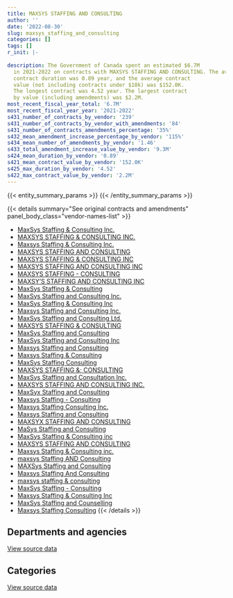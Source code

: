 ```yaml
---
title: MAXSYS STAFFING AND CONSULTING
author: ''
date: '2022-08-30'
slug: maxsys_staffing_and_consulting
categories: []
tags: []
r_init: |-
  
description: The Government of Canada spent an estimated $6.7M
  in 2021-2022 on contracts with MAXSYS STAFFING AND CONSULTING. The average
  contract duration was 0.89 year, and the average contract
  value (not including contracts under $10k) was $152.0K.
  The longest contract was 4.52 year. The largest contract
  by value (including amendments) was $2.2M.
most_recent_fiscal_year_total: '6.7M'
most_recent_fiscal_year_year: '2021-2022'
s431_number_of_contracts_by_vendor: '239'
s431_number_of_contracts_by_vendor_with_amendments: '84'
s431_number_of_contracts_amendments_percentage: '35%'
s432_mean_amendment_increase_percentage_by_vendor: '115%'
s434_mean_number_of_amendments_by_vendor: '1.46'
s433_total_amendment_increase_value_by_vendor: '9.3M'
s424_mean_duration_by_vendor: '0.89'
s421_mean_contract_value_by_vendor: '152.0K'
s425_max_duration_by_vendor: '4.52'
s422_max_contract_value_by_vendor: '2.2M'
---
```


<script src="/rmarkdown-libs/htmlwidgets/htmlwidgets.js"></script>
<link href="/rmarkdown-libs/datatables-css/datatables-crosstalk.css" rel="stylesheet" />
<script src="/rmarkdown-libs/datatables-binding/datatables.js"></script>
<script src="/rmarkdown-libs/jquery/jquery-3.6.0.min.js"></script>
<link href="/rmarkdown-libs/dt-core-bootstrap/css/dataTables.bootstrap.min.css" rel="stylesheet" />
<link href="/rmarkdown-libs/dt-core-bootstrap/css/dataTables.bootstrap.extra.css" rel="stylesheet" />
<script src="/rmarkdown-libs/dt-core-bootstrap/js/jquery.dataTables.min.js"></script>
<script src="/rmarkdown-libs/dt-core-bootstrap/js/dataTables.bootstrap.min.js"></script>
<link href="/rmarkdown-libs/crosstalk/css/crosstalk.min.css" rel="stylesheet" />
<script src="/rmarkdown-libs/crosstalk/js/crosstalk.min.js"></script>
<script src="/rmarkdown-libs/htmlwidgets/htmlwidgets.js"></script>
<link href="/rmarkdown-libs/datatables-css/datatables-crosstalk.css" rel="stylesheet" />
<script src="/rmarkdown-libs/datatables-binding/datatables.js"></script>
<script src="/rmarkdown-libs/jquery/jquery-3.6.0.min.js"></script>
<link href="/rmarkdown-libs/dt-core-bootstrap/css/dataTables.bootstrap.min.css" rel="stylesheet" />
<link href="/rmarkdown-libs/dt-core-bootstrap/css/dataTables.bootstrap.extra.css" rel="stylesheet" />
<script src="/rmarkdown-libs/dt-core-bootstrap/js/jquery.dataTables.min.js"></script>
<script src="/rmarkdown-libs/dt-core-bootstrap/js/dataTables.bootstrap.min.js"></script>
<link href="/rmarkdown-libs/crosstalk/css/crosstalk.min.css" rel="stylesheet" />
<script src="/rmarkdown-libs/crosstalk/js/crosstalk.min.js"></script>

{{< entity_summary_params >}}
{{< /entity_summary_params >}}

{{< details summary="See original contracts and amendments" panel_body_class="vendor-names-list" >}}
- [MaxSys Staffing & Consulting Inc.](https://search.open.canada.ca/en/ct/?sort=contract_value_f%20desc&page=1&search_text=%22MaxSys%20Staffing%20%26%20Consulting%20Inc.%22)
- [MAXSYS STAFFING & CONSULTING INC.](https://search.open.canada.ca/en/ct/?sort=contract_value_f%20desc&page=1&search_text=%22MAXSYS%20STAFFING%20%26%20CONSULTING%20INC.%22)
- [Maxsys Staffing & Consulting Inc.](https://search.open.canada.ca/en/ct/?sort=contract_value_f%20desc&page=1&search_text=%22Maxsys%20Staffing%20%26%20Consulting%20Inc.%22)
- [MAXSYS STAFFING AND CONSULTING](https://search.open.canada.ca/en/ct/?sort=contract_value_f%20desc&page=1&search_text=%22MAXSYS%20STAFFING%20AND%20CONSULTING%22)
- [MAXSYS STAFFING & CONSULTING INC](https://search.open.canada.ca/en/ct/?sort=contract_value_f%20desc&page=1&search_text=%22MAXSYS%20STAFFING%20%26%20CONSULTING%20INC%22)
- [MAXSYS STAFFING AND CONSULTING INC](https://search.open.canada.ca/en/ct/?sort=contract_value_f%20desc&page=1&search_text=%22MAXSYS%20STAFFING%20AND%20CONSULTING%20INC%22)
- [MAXSYS STAFFING - CONSULTING](https://search.open.canada.ca/en/ct/?sort=contract_value_f%20desc&page=1&search_text=%22MAXSYS%20STAFFING%20-%20CONSULTING%22)
- [MAXSY’S STAFFING AND CONSULTING INC](https://search.open.canada.ca/en/ct/?sort=contract_value_f%20desc&page=1&search_text=%22MAXSY%27S%20STAFFING%20AND%20CONSULTING%20INC%22)
- [MaxSys Staffing & Consulting](https://search.open.canada.ca/en/ct/?sort=contract_value_f%20desc&page=1&search_text=%22MaxSys%20Staffing%20%26%20Consulting%22)
- [MaxSys Staffing and Consulting Inc.](https://search.open.canada.ca/en/ct/?sort=contract_value_f%20desc&page=1&search_text=%22MaxSys%20Staffing%20and%20Consulting%20Inc.%22)
- [MaxSys Staffing & Consulting Inc](https://search.open.canada.ca/en/ct/?sort=contract_value_f%20desc&page=1&search_text=%22MaxSys%20Staffing%20%26%20Consulting%20Inc%22)
- [Maxsys Staffing and Consulting Inc.](https://search.open.canada.ca/en/ct/?sort=contract_value_f%20desc&page=1&search_text=%22Maxsys%20Staffing%20and%20Consulting%20Inc.%22)
- [MaxSys Staffing and Consulting Ltd.](https://search.open.canada.ca/en/ct/?sort=contract_value_f%20desc&page=1&search_text=%22MaxSys%20Staffing%20and%20Consulting%20Ltd.%22)
- [MAXSYS STAFFING & CONSULTING](https://search.open.canada.ca/en/ct/?sort=contract_value_f%20desc&page=1&search_text=%22MAXSYS%20STAFFING%20%26%20CONSULTING%22)
- [MaxSys Staffing and Consulting](https://search.open.canada.ca/en/ct/?sort=contract_value_f%20desc&page=1&search_text=%22MaxSys%20Staffing%20and%20Consulting%22)
- [MaxSys Staffing and Consulting Inc](https://search.open.canada.ca/en/ct/?sort=contract_value_f%20desc&page=1&search_text=%22MaxSys%20Staffing%20and%20Consulting%20Inc%22)
- [Maxsys Staffing and Consulting](https://search.open.canada.ca/en/ct/?sort=contract_value_f%20desc&page=1&search_text=%22Maxsys%20Staffing%20and%20Consulting%22)
- [Maxsys Staffing & Consulting](https://search.open.canada.ca/en/ct/?sort=contract_value_f%20desc&page=1&search_text=%22Maxsys%20Staffing%20%26%20Consulting%22)
- [MaxSys Staffing Consulting](https://search.open.canada.ca/en/ct/?sort=contract_value_f%20desc&page=1&search_text=%22MaxSys%20Staffing%20Consulting%22)
- [MAXSYS STAFFING &; CONSULTING](https://search.open.canada.ca/en/ct/?sort=contract_value_f%20desc&page=1&search_text=%22MAXSYS%20STAFFING%20%26%3b%20CONSULTING%22)
- [MaxSys Staffing and Consultation Inc.](https://search.open.canada.ca/en/ct/?sort=contract_value_f%20desc&page=1&search_text=%22MaxSys%20Staffing%20and%20Consultation%20Inc.%22)
- [MAXSYS STAFFING AND CONSULTING INC.](https://search.open.canada.ca/en/ct/?sort=contract_value_f%20desc&page=1&search_text=%22MAXSYS%20STAFFING%20AND%20CONSULTING%20INC.%22)
- [MaxSyx Staffing and Consulting](https://search.open.canada.ca/en/ct/?sort=contract_value_f%20desc&page=1&search_text=%22MaxSyx%20Staffing%20and%20Consulting%22)
- [Maxsys Staffing - Consulting](https://search.open.canada.ca/en/ct/?sort=contract_value_f%20desc&page=1&search_text=%22Maxsys%20Staffing%20-%20Consulting%22)
- [Maxsys Staffing Consulting Inc.](https://search.open.canada.ca/en/ct/?sort=contract_value_f%20desc&page=1&search_text=%22Maxsys%20Staffing%20Consulting%20Inc.%22)
- [Maxsys Staffing and Consulting](https://search.open.canada.ca/en/ct/?sort=contract_value_f%20desc&page=1&search_text=%22Maxsys%20Staffing%20%20and%20Consulting%22)
- [MAXSYX STAFFING AND CONSULTING](https://search.open.canada.ca/en/ct/?sort=contract_value_f%20desc&page=1&search_text=%22MAXSYX%20STAFFING%20AND%20CONSULTING%22)
- [MaSys Staffing and Consulting](https://search.open.canada.ca/en/ct/?sort=contract_value_f%20desc&page=1&search_text=%22MaSys%20Staffing%20and%20Consulting%22)
- [MaxSys Staffing & Consulting inc](https://search.open.canada.ca/en/ct/?sort=contract_value_f%20desc&page=1&search_text=%22MaxSys%20Staffing%20%26%20Consulting%20inc%22)
- [MAXSYS STAFFING AND CONSULTING](https://search.open.canada.ca/en/ct/?sort=contract_value_f%20desc&page=1&search_text=%22MAXSYS%20STAFFING%20%20AND%20CONSULTING%22)
- [Maxsys Staffing & Consulting inc.](https://search.open.canada.ca/en/ct/?sort=contract_value_f%20desc&page=1&search_text=%22Maxsys%20Staffing%20%26%20Consulting%20inc.%22)
- [maxsys Staffing AND Consulting](https://search.open.canada.ca/en/ct/?sort=contract_value_f%20desc&page=1&search_text=%22maxsys%20Staffing%20AND%20Consulting%22)
- [MAXSys Staffing and Consulting](https://search.open.canada.ca/en/ct/?sort=contract_value_f%20desc&page=1&search_text=%22MAXSys%20Staffing%20and%20Consulting%22)
- [Maxsys Staffing And Consulting](https://search.open.canada.ca/en/ct/?sort=contract_value_f%20desc&page=1&search_text=%22Maxsys%20Staffing%20And%20Consulting%22)
- [maxsys staffing & consulting](https://search.open.canada.ca/en/ct/?sort=contract_value_f%20desc&page=1&search_text=%22maxsys%20staffing%20%26%20consulting%22)
- [MaxSys Staffing - Consulting](https://search.open.canada.ca/en/ct/?sort=contract_value_f%20desc&page=1&search_text=%22MaxSys%20Staffing%20-%20Consulting%22)
- [Maxsys Staffing & Consulting Inc](https://search.open.canada.ca/en/ct/?sort=contract_value_f%20desc&page=1&search_text=%22Maxsys%20Staffing%20%26%20Consulting%20Inc%22)
- [MaxSys Staffing and Counselling](https://search.open.canada.ca/en/ct/?sort=contract_value_f%20desc&page=1&search_text=%22MaxSys%20Staffing%20and%20Counselling%22)
- [Maxsys Staffing Consulting](https://search.open.canada.ca/en/ct/?sort=contract_value_f%20desc&page=1&search_text=%22Maxsys%20Staffing%20Consulting%22)
{{< /details >}}

## Departments and agencies

<div id="htmlwidget-1" style="width:100%;height:auto;" class="datatables html-widget"></div>
<script type="application/json" data-for="htmlwidget-1">{"x":{"style":"bootstrap","filter":"none","vertical":false,"data":[["<a href=\"/departments/aafc-aac/\">Agriculture and Agri-Food Canada<\/a>","<a href=\"/departments/aandc-aadnc/\">Crown-Indigenous Relations and Northern Affairs Canada<\/a>","<a href=\"/departments/cas-satj/\">Courts Administration Service<\/a>","<a href=\"/departments/ced-dec/\">Canada Economic Development for Quebec Regions<\/a>","<a href=\"/departments/cer-rec/\">Canada Energy Regulator<\/a>","<a href=\"/departments/cfia-acia/\">Canadian Food Inspection Agency<\/a>","<a href=\"/departments/csps-efpc/\">Canada School of Public Service<\/a>","<a href=\"/departments/cta-otc/\">Canadian Transportation Agency<\/a>","<a href=\"/departments/dfatd-maecd/\">Global Affairs Canada<\/a>","<a href=\"/departments/dnd-mdn/\">National Defence<\/a>","<a href=\"/departments/ec/\">Environment and Climate Change Canada<\/a>","<a href=\"/departments/elections/\">Elections Canada<\/a>","<a href=\"/departments/esdc-edsc/\">Employment and Social Development Canada<\/a>","<a href=\"/departments/fin/\">Department of Finance Canada<\/a>","<a href=\"/departments/hc-sc/\">Health Canada<\/a>","<a href=\"/departments/iaac-aeic/\">Impact Assessment Agency of Canada<\/a>","<a href=\"/departments/ic/\">Innovation, Science and Economic Development Canada<\/a>","<a href=\"/departments/irb-cisr/\">Immigration and Refugee Board of Canada<\/a>","<a href=\"/departments/isc-sac/\">Indigenous Services Canada<\/a>","<a href=\"/departments/mgerc-ceegm/\">Military Grievances External Review Committee<\/a>","<a href=\"/departments/mpcc-cppm/\">Military Police Complaints Commission of Canada<\/a>","<a href=\"/departments/nrc-cnrc/\">National Research Council Canada<\/a>","<a href=\"/departments/nrcan-rncan/\">Natural Resources Canada<\/a>","<a href=\"/departments/ocl-cal/\">Office of the Commissioner of Lobbying of Canada<\/a>","<a href=\"/departments/ocol-clo/\">Office of the Commissioner of Official Languages<\/a>","<a href=\"/departments/osfi-bsif/\">Office of the Superintendent of Financial Institutions Canada<\/a>","<a href=\"/departments/pc/\">Parks Canada<\/a>","<a href=\"/departments/phac-aspc/\">Public Health Agency of Canada<\/a>","<a href=\"/departments/polar-polaire/\">Polar Knowledge Canada<\/a>","<a href=\"/departments/ps-sp/\">Public Safety Canada<\/a>","<a href=\"/departments/psc-cfp/\">Public Service Commission of Canada<\/a>","<a href=\"/departments/pwgsc-tpsgc/\">Public Services and Procurement Canada<\/a>","<a href=\"/departments/ssc-spc/\">Shared Services Canada<\/a>","<a href=\"/departments/tbs-sct/\">Treasury Board of Canada Secretariat<\/a>","<a href=\"/departments/tc/\">Transport Canada<\/a>","<a href=\"/departments/tsb-bst/\">Transportation Safety Board of Canada<\/a>","<a href=\"/departments/wage/\">Department for Women and Gender Equality<\/a>"],[147007.35,34402.16,30202.16,null,837256.11,null,52100.4,7566.07,172794.89,1321207.14,37524.41,334875.34,76372.52,104148.64,412841.44,4022.53,398873.28,null,49558.38,24998.97,3700.11,null,63448.93,null,10804.78,null,26386.76,64431.95,null,83996.81,null,539542.01,6580.73,479057.59,92423.39,null,null],[10985.97,29436.75,null,16256.14,759686.91,15839.78,78472.2,7586.8,161289.62,489137.68,73291.36,325617.96,32069.81,130788,552300.02,13073.24,60320.6,null,null,null,20614.89,null,62755.68,33546.89,null,null,null,52855.58,14746.5,248955.96,430874.56,408290.17,8554.29,604825.74,50120.31,20833.25,3409.98],[null,230751.64,null,null,1098455.15,null,26157.4,7566.07,null,902021.64,99579.72,54269.66,313174.74,null,816326.31,null,82004.06,null,null,null,null,188738.64,42194.8,6451.32,null,null,null,87094.33,null,44893.7,146781.44,300723.89,33761.26,195174.26,null,null,36471.98],[null,449358.46,null,null,2350119.68,null,18337.08,7678.13,39996.99,1181580.45,152993.92,null,453910.95,null,889730.26,null,136019.87,170051.39,null,null,null,233368.12,139511.81,null,null,49494,null,4513.82,null,null,null,346713.89,99256.06,null,null,null,null]],"container":"<table class=\"table table-striped table-hover row-border order-column display\">\n  <thead>\n    <tr>\n      <th>Department<\/th>\n      <th>2018-2019<\/th>\n      <th>2019-2020<\/th>\n      <th>2020-2021<\/th>\n      <th>2021-2022<\/th>\n    <\/tr>\n  <\/thead>\n<\/table>","options":{"order":[[4,"desc"]],"pageLength":10,"autoWidth":true,"columnDefs":[{"targets":1,"render":"function(data, type, row, meta) {\n    return type !== 'display' ? data : DTWidget.formatCurrency(data, \"$\", 2, 3, \",\", \".\", true, null);\n  }"},{"targets":2,"render":"function(data, type, row, meta) {\n    return type !== 'display' ? data : DTWidget.formatCurrency(data, \"$\", 2, 3, \",\", \".\", true, null);\n  }"},{"targets":3,"render":"function(data, type, row, meta) {\n    return type !== 'display' ? data : DTWidget.formatCurrency(data, \"$\", 2, 3, \",\", \".\", true, null);\n  }"},{"targets":4,"render":"function(data, type, row, meta) {\n    return type !== 'display' ? data : DTWidget.formatCurrency(data, \"$\", 2, 3, \",\", \".\", true, null);\n  }"},{"width":"16%","targets":[1,2,3,4]},{"className":"dt-right","targets":[1,2,3,4]}],"orderClasses":false}},"evals":["options.columnDefs.0.render","options.columnDefs.1.render","options.columnDefs.2.render","options.columnDefs.3.render"],"jsHooks":[]}</script>
<p class="text-right">
<a href="https://github.com/GoC-Spending/contracts-data/tree/main/data/out/vendors/maxsys_staffing_and_consulting/summary_by_fiscal_year_by_department.csv" class="source-data-link btn btn-link">View source data</a>
</p>

## Categories

<div id="htmlwidget-2" style="width:100%;height:auto;" class="datatables html-widget"></div>
<script type="application/json" data-for="htmlwidget-2">{"x":{"style":"bootstrap","filter":"none","vertical":false,"data":[["<a href=\"/categories/facilities_and_construction/\">Facilities and construction<\/a>","<a href=\"/categories/office_management/\">Office management<\/a>","<a href=\"/categories/defence/\">Defence<\/a>","<a href=\"/categories/professional_services/\">Professional services<\/a>","<a href=\"/categories/information_technology/\">Information technology<\/a>","<a href=\"/categories/security_and_protection/\">Security and protection<\/a>","<a href=\"/categories/human_capital/\">Human capital<\/a>"],[38748.54,174886.03,257347.71,4396458.15,496584.04,null,52100.4],[null,114993.55,null,3379739.53,1143331.34,null,78472.2],[59835.62,null,null,4118651.32,486388.36,21559.33,26157.4],[60164.38,null,null,6343583.13,287974.01,12576.27,18337.08]],"container":"<table class=\"table table-striped table-hover row-border order-column display\">\n  <thead>\n    <tr>\n      <th>Category<\/th>\n      <th>2018-2019<\/th>\n      <th>2019-2020<\/th>\n      <th>2020-2021<\/th>\n      <th>2021-2022<\/th>\n    <\/tr>\n  <\/thead>\n<\/table>","options":{"order":[[4,"desc"]],"dom":"t","pageLength":30,"autoWidth":true,"columnDefs":[{"targets":1,"render":"function(data, type, row, meta) {\n    return type !== 'display' ? data : DTWidget.formatCurrency(data, \"$\", 2, 3, \",\", \".\", true, null);\n  }"},{"targets":2,"render":"function(data, type, row, meta) {\n    return type !== 'display' ? data : DTWidget.formatCurrency(data, \"$\", 2, 3, \",\", \".\", true, null);\n  }"},{"targets":3,"render":"function(data, type, row, meta) {\n    return type !== 'display' ? data : DTWidget.formatCurrency(data, \"$\", 2, 3, \",\", \".\", true, null);\n  }"},{"targets":4,"render":"function(data, type, row, meta) {\n    return type !== 'display' ? data : DTWidget.formatCurrency(data, \"$\", 2, 3, \",\", \".\", true, null);\n  }"},{"width":"16%","targets":[1,2,3,4]},{"className":"dt-right","targets":[1,2,3,4]}],"orderClasses":false,"lengthMenu":[10,25,30,50,100]}},"evals":["options.columnDefs.0.render","options.columnDefs.1.render","options.columnDefs.2.render","options.columnDefs.3.render"],"jsHooks":[]}</script>
<p class="text-right">
<a href="https://github.com/GoC-Spending/contracts-data/tree/main/data/out/vendors/maxsys_staffing_and_consulting/summary_by_fiscal_year_by_category.csv" class="source-data-link btn btn-link">View source data</a>
</p>
